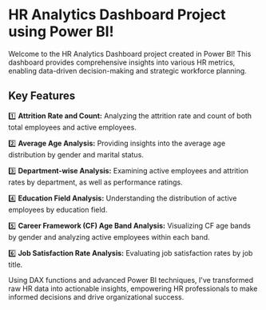 # HR Analytics Dashboard Project using Power BI! 

Welcome to the HR Analytics Dashboard project created in Power BI! This dashboard provides comprehensive insights into various HR metrics, enabling data-driven decision-making and strategic workforce planning.

## Key Features

1️⃣ **Attrition Rate and Count:** Analyzing the attrition rate and count of both total employees and active employees.

2️⃣ **Average Age Analysis:** Providing insights into the average age distribution by gender and marital status.

3️⃣ **Department-wise Analysis:** Examining active employees and attrition rates by department, as well as performance ratings.

4️⃣ **Education Field Analysis:** Understanding the distribution of active employees by education field.

5️⃣ **Career Framework (CF) Age Band Analysis:** Visualizing CF age bands by gender and analyzing active employees within each band.

6️⃣ **Job Satisfaction Rate Analysis:** Evaluating job satisfaction rates by job title.

Using DAX functions and advanced Power BI techniques, I've transformed raw HR data into actionable insights, empowering HR professionals to make informed decisions and drive organizational success.

